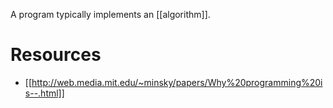 A program typically implements an [[algorithm]].

# Resources

* [[http://web.media.mit.edu/~minsky/papers/Why%20programming%20is--.html]]